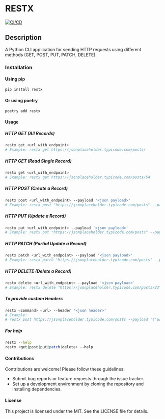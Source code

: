 # RESTX

[![CI/CD](https://github.com/fullstack-spiderman/restx/actions/workflows/ci.yml/badge.svg?event=push)](https://github.com/fullstack-spiderman/restx/actions/workflows/ci.yml)

## Description

A Python CLI application for sending HTTP requests using different methods (GET, POST, PUT, PATCH, DELETE).

### Installation

#### Using pip

```bash
pip install restx
```

#### Or using poetry

```bash
poetry add restx
```

#### Usage

##### HTTP GET (All Records)

```bash
restx get <url_with_endpoint>
# Example: restx get https://jsonplaceholder.typicode.com/posts/
```

##### HTTP GET (Read Single Record)

```bash
restx get <url_with_endpoint>
# Example: restx get https://jsonplaceholder.typicode.com/posts/54
```

##### HTTP POST (Create a Record)

```bash
restx post <url_with_endpoint> --payload '<json payload>'
# Example: restx post "https://jsonplaceholder.typicode.com/posts" --payload '{"userId": 12, "title": "test doc body"}'
```

##### HTTP PUT (Update a Record)

```bash
restx put <url_with_endpoint> --payload '<json payload>'
# Example: restx put "https://jsonplaceholder.typicode.com/posts" --payload '{"userId": 12, "title": "test doc body"}'
```

##### HTTP PATCH (Partial Update a Record)

```bash
restx patch <url_with_endpoint> --payload '<json payload>'
# Example: restx patch "https://jsonplaceholder.typicode.com/posts" --payload '{"title": "test doc body"}'
```

##### HTTP DELETE (Delete a Record)

```bash
restx delete <url_with_endpoint> --payload '<json payload>'
# Example: restx delete "https://jsonplaceholder.typicode.com/posts/23"
```

##### To provide custom Headers

```bash
restx <command> <url> --header '<json header>'
# Example:
# restx post https://jsonplaceholder.typicode.com/posts --payload '{"userId": 1, "id": 1, "title": "sunt aut facere, "body": "recusandae consequuntur expedita et"}' --header '{"Content-Type": "application/json"}'
```

##### For help

```bash
restx --help
restx <get|post|put|patch|delete> --help
```

#### Contributions

Contributions are welcome! Please follow these guidelines:

- Submit bug reports or feature requests through the issue tracker.
- Set up a development environment by cloning the repository and installing dependencies.

#### License

This project is licensed under the MIT. See the LICENSE file for details.
